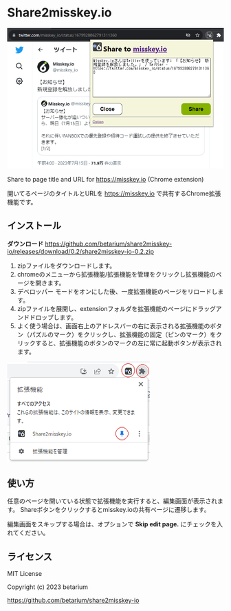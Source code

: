 # Share2misskey.io

![Main Image](https://github.com/betarium/share2misskey-io/blob/master/resources/help1.png?raw=true)

Share to page title and URL for https://misskey.io (Chrome extension)

開いてるページのタイトルとURLを https://misskey.io で共有するChrome拡張機能です。

## インストール

**ダウンロード**
https://github.com/betarium/share2misskey-io/releases/download/0.2/share2misskey-io-0.2.zip

1. zipファイルをダウンロードします。
2. chromeのメニューから拡張機能/拡張機能を管理をクリックし拡張機能のページを開きます。
3. デベロッパー モードをオンにした後、一度拡張機能のページをリロードします。
4. zipファイルを展開し、extensionフォルダを拡張機能のページにドラッグアンドドロップします。
5. よく使う場合は、画面右上のアドレスバーの右に表示される拡張機能のボタン（パズルのマーク）をクリックし、拡張機能の固定（ピンのマーク）をクリックすると、拡張機能のボタンのマークの左に常に起動ボタンが表示されます。

![Pin Extention](https://github.com/betarium/share2misskey-io/blob/master/resources/help2.png?raw=true)

## 使い方

任意のページを開いている状態で拡張機能を実行すると、編集画面が表示されます。
Shareボタンをクリックするとmisskey.ioの共有ページに遷移します。

編集画面をスキップする場合は、オプションで **Skip edit page.** にチェックを入れてください。

## ライセンス

MIT License

Copyright (c) 2023 betarium

https://github.com/betarium/share2misskey-io
